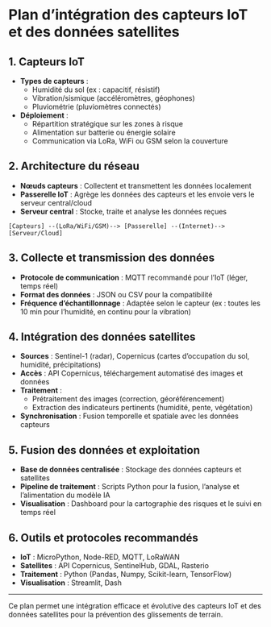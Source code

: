 # Plan d’intégration des capteurs IoT et des données satellites

## 1. Capteurs IoT
- **Types de capteurs** :
  - Humidité du sol (ex : capacitif, résistif)
  - Vibration/sismique (accéléromètres, géophones)
  - Pluviométrie (pluviomètres connectés)
- **Déploiement** :
  - Répartition stratégique sur les zones à risque
  - Alimentation sur batterie ou énergie solaire
  - Communication via LoRa, WiFi ou GSM selon la couverture

## 2. Architecture du réseau
- **Nœuds capteurs** : Collectent et transmettent les données localement
- **Passerelle IoT** : Agrège les données des capteurs et les envoie vers le serveur central/cloud
- **Serveur central** : Stocke, traite et analyse les données reçues

```
[Capteurs] --(LoRa/WiFi/GSM)--> [Passerelle] --(Internet)--> [Serveur/Cloud]
```

## 3. Collecte et transmission des données
- **Protocole de communication** : MQTT recommandé pour l’IoT (léger, temps réel)
- **Format des données** : JSON ou CSV pour la compatibilité
- **Fréquence d’échantillonnage** : Adaptée selon le capteur (ex : toutes les 10 min pour l’humidité, en continu pour la vibration)

## 4. Intégration des données satellites
- **Sources** : Sentinel-1 (radar), Copernicus (cartes d’occupation du sol, humidité, précipitations)
- **Accès** : API Copernicus, téléchargement automatisé des images et données
- **Traitement** :
  - Prétraitement des images (correction, géoréférencement)
  - Extraction des indicateurs pertinents (humidité, pente, végétation)
- **Synchronisation** : Fusion temporelle et spatiale avec les données capteurs

## 5. Fusion des données et exploitation
- **Base de données centralisée** : Stockage des données capteurs et satellites
- **Pipeline de traitement** : Scripts Python pour la fusion, l’analyse et l’alimentation du modèle IA
- **Visualisation** : Dashboard pour la cartographie des risques et le suivi en temps réel

## 6. Outils et protocoles recommandés
- **IoT** : MicroPython, Node-RED, MQTT, LoRaWAN
- **Satellites** : API Copernicus, SentinelHub, GDAL, Rasterio
- **Traitement** : Python (Pandas, Numpy, Scikit-learn, TensorFlow)
- **Visualisation** : Streamlit, Dash

---
Ce plan permet une intégration efficace et évolutive des capteurs IoT et des données satellites pour la prévention des glissements de terrain.
